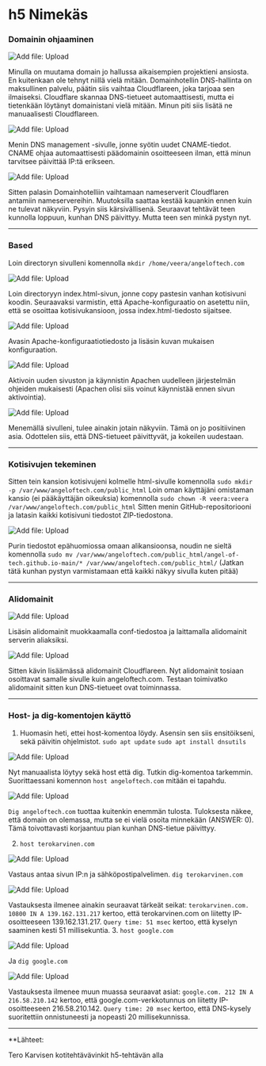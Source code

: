 # h5 Nimekäs

### Domainin ohjaaminen

![Add file: Upload](e1.png)
 
Minulla on muutama domain jo hallussa aikaisempien projektieni ansiosta. En kuitenkaan ole tehnyt niillä vielä mitään. Domainhotellin DNS-hallinta on maksullinen palvelu, päätin siis vaihtaa Cloudflareen, joka tarjoaa sen ilmaiseksi.
Cloudflare skannaa DNS-tietueet automaattisesti, mutta ei tietenkään löytänyt domainistani vielä mitään. Minun piti siis lisätä ne manuaalisesti Cloudflareen.

![Add file: Upload](e2.png)
 
Menin DNS management -sivulle, jonne syötin uudet CNAME-tiedot. CNAME ohjaa automaattisesti päädomainin osoitteeseen ilman, että minun tarvitsee päivittää IP:tä erikseen.

![Add file: Upload](e3.png)

Sitten palasin Domainhotelliin vaihtamaan nameserverit Cloudflaren antamiin nameservereihin. Muutoksilla saattaa kestää kauankin ennen kuin ne tulevat näkyviin. Pysyin siis kärsivällisenä. 
Seuraavat tehtävät teen kunnolla loppuun, kunhan DNS päivittyy. Mutta teen sen minkä pystyn nyt.

---

### Based
Loin directoryn sivulleni komennolla `mkdir /home/veera/angeloftech.com`

![Add file: Upload](e4.png)

Loin directoryyn index.html-sivun, jonne copy pastesin vanhan kotisivuni koodin. 
Seuraavaksi varmistin, että Apache-konfiguraatio on asetettu niin, että se osoittaa kotisivukansioon, jossa index.html-tiedosto sijaitsee.  

![Add file: Upload](e5.png)
 
Avasin Apache-konfiguraatiotiedosto ja lisäsin kuvan mukaisen konfiguraation. 

![Add file: Upload](e6.png)
 
Aktivoin uuden sivuston ja käynnistin Apachen uudelleen järjestelmän ohjeiden mukaisesti (Apachen olisi siis voinut käynnistää ennen sivun aktivointia). 

![Add file: Upload](e7.png)
 
Menemällä sivulleni, tulee ainakin jotain näkyviin. Tämä on jo positiivinen asia. Odottelen siis, että DNS-tietueet päivittyvät, ja kokeilen uudestaan.

---

### Kotisivujen tekeminen
Sitten tein kansion kotisivujeni kolmelle html-sivulle komennolla `sudo mkdir -p /var/www/angeloftech.com/public_html`
Loin oman käyttäjäni omistaman kansio (ei pääkäyttäjän oikeuksia) komennolla `sudo chown -R veera:veera /var/www/angeloftech.com/public_html`
Sitten menin GitHub-repositoriooni ja latasin kaikki kotisivuni tiedostot ZIP-tiedostona. 

![Add file: Upload](e8.png)
 
Purin tiedostot epähuomiossa omaan alikansioonsa, noudin ne sieltä komennolla `sudo mv /var/www/angeloftech.com/public_html/angel-of-tech.github.io-main/* /var/www/angeloftech.com/public_html/`
(Jatkan tätä kunhan pystyn varmistamaan että kaikki näkyy sivulla kuten pitää)

---

### Alidomainit

![Add file: Upload](e9.png)
 
Lisäsin alidomainit muokkaamalla conf-tiedostoa ja laittamalla alidomainit serverin aliaksiksi. 

![Add file: Upload](e10.png)
 
Sitten kävin lisäämässä alidomainit Cloudflareen. Nyt alidomainit tosiaan osoittavat samalle sivulle kuin angeloftech.com. Testaan toimivatko alidomainit sitten kun DNS-tietueet ovat toiminnassa.

---

### Host- ja dig-komentojen käyttö

1. Huomasin heti, ettei host-komentoa löydy. Asensin sen siis ensitöikseni, sekä päivitin ohjelmistot. 
`sudo apt update`
`sudo apt install dnsutils`

![Add file: Upload](e11.png)
 
Nyt manuaalista löytyy sekä host että dig. Tutkin dig-komentoa tarkemmin. 
Suorittaessani komennon `host angeloftech.com` mitään ei tapahdu.

![Add file: Upload](e12.png)
 
`Dig angeloftech.com` tuottaa kuitenkin enemmän tulosta. Tuloksesta näkee, että domain on olemassa, mutta se ei vielä osoita minnekään (ANSWER: 0). Tämä toivottavasti korjaantuu pian kunhan DNS-tietue päivittyy.

2. `host terokarvinen.com`

![Add file: Upload](e13.png)
 
Vastaus antaa sivun IP:n ja sähköpostipalvelimen.
`dig terokarvinen.com`

![Add file: Upload](e14.png)
 
Vastauksesta ilmenee ainakin seuraavat tärkeät seikat:
`terokarvinen.com. 10800 IN A 139.162.131.217` kertoo, että terokarvinen.com on liitetty IP-osoitteeseen 139.162.131.217.
`Query time: 51 msec` kertoo, että kyselyn saaminen kesti 51 millisekuntia.
3. `host google.com`

![Add file: Upload](e15.png)
 
Ja `dig google.com`

![Add file: Upload](e16.png)
 
Vastauksesta ilmenee muun muassa seuraavat asiat:
`google.com. 212 IN A 216.58.210.142` kertoo, että google.com-verkkotunnus on liitetty IP-osoitteeseen 216.58.210.142.
`Query time: 20 msec` kertoo, että DNS-kysely suoritettiin onnistuneesti ja nopeasti 20 millisekunnissa.

---

**Lähteet:

Tero Karvisen kotitehtävävinkit h5-tehtävän alla
